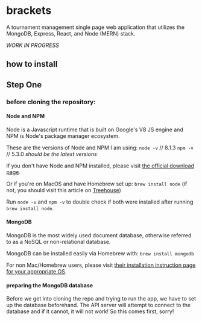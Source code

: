 # brackets
A tournament management single page web application that utilizes the MongoDB, Express, React, and Node (MERN) stack.

_WORK IN PROGRESS_

## how to install

## Step One
### before cloning the repository:

#### Node and NPM
Node is a Javascript runtime that is built on Google's V8 JS engine and NPM is Node's package manager ecosystem.

These are the versions of Node and NPM I am using:
`node -v` // 8.1.3
`npm -v` // 5.3.0
_should be the latest versions_

If you don't have Node and NPM installed, please visit [the official download page](https://nodejs.org/en/download/).

Or if you're on MacOS and have Homebrew set up:
`brew install node` (if not, you should visit this article on [Treehouse](http://blog.teamtreehouse.com/install-node-js-npm-mac))

Run `node -v` and `npm -v` to double check if both were installed after running `brew install node`.

#### MongoDB
MongoDB is the most widely used document database, otherwise referred to as a NoSQL or non-relational database.

MongoDB can be installed easily via Homebrew with:
`brew install mongodb`

For non Mac/Homebrew users, please visit [their installation instruction page for your appropriate OS](https://docs.mongodb.com/manual/administration/install-community/).

#### preparing the MongoDB database
Before we get into cloning the repo and trying to run the app, we have to set up the database beforehand. The API server will attempt to connect to the database and if it cannot, it will not work! So this comes first, sorry!

